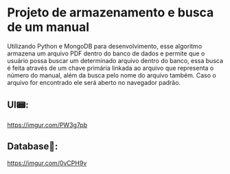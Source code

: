 # Projeto de armazenamento e busca de um manual
Utilizando Python e MongoDB para desenvolvimento, esse algoritmo armazena um arquivo PDF dentro do banco de dados e permite que o usuário possa buscar um determinado arquivo dentro do banco, essa busca é feita através de um chave primária linkada ao arquivo que representa o número do manual, além da busca pelo nome do arquivo também. Caso o arquivo for encontrado ele será aberto no navegador padrão.

## UI📟:
https://imgur.com/PW3g7pb

## Database💾:
https://imgur.com/0vCPH9v
